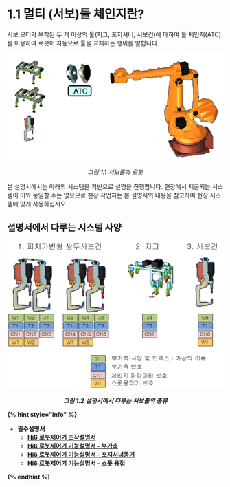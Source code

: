 ﻿# 1.1 멀티 (서보)툴 체인지란?

서보 모터가 부착된 두 개 이상의 툴(지그, 포지셔너, 서보건)에 대하여 툴 체인저(ATC)를 이용하여 로봇이 자동으로 툴을 교체하는 행위를 말합니다.

<p align="center">
 <img src="../_assets/fig1_1.png"></img>
 <em><p align="center">그림 1.1 서보툴과 로봇</p></em>
</p>


본 설명서에서는 아래의 시스템을 기반으로 설명을 진행합니다. 현장에서 제공되는 시스템이 이와 동일할 수는 없으므로 현장 작업자는 본 설명서의 내용을 참고하여 현장 시스템에 맞게 사용하십시오.

<b>

## 설명서에서 다루는 시스템 사양
<p align="center">
 <img src="../_assets/fig1_2.png"></img>
 <em><p align="center">그림 1.2 설명서에서 다루는 서보툴의 종류</p></em>
</p>


{% hint style="info" %}   
 - 필수설명서  
    -	[Hi6 로봇제어기 조작설명서](https://hrbook-hrc.web.app/#/view/doc-hi6-operation/korean-tp630/README)  
    -	[Hi6 로봇제어기 기능설명서 - 부가축](https://hrbook-hrc.web.app/#/view/doc-add-axes/korean/README)   
    -   [Hi6 로봇제어기 기능설명서 - 포지셔너동기](https://hrbook-hrc.web.app/#/view/doc-positioner-sync/korean/README)  
    -	[Hi6 로봇제어기 기능설명서 - 스폿 용접](https://hrbook-hrc.web.app/#/view/doc-spot-weld/korean/README)

{% endhint %}
